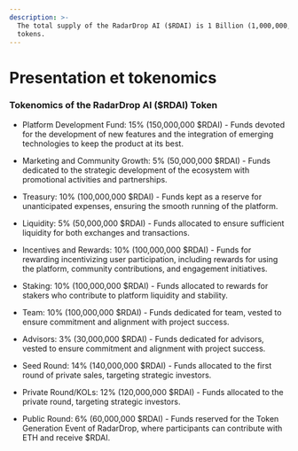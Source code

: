```yaml
---
description: >-
  The total supply of the RadarDrop AI ($RDAI) is 1 Billion (1,000,000,000)
  tokens.
---
```


# Presentation et tokenomics

### Tokenomics of the RadarDrop AI ($RDAI) Token

* Platform Development Fund: 15% (150,000,000 $RDAI) - Funds devoted for the development of new features and the integration of emerging technologies to keep the product at its best.



* Marketing and Community Growth: 5% (50,000,000 $RDAI) - Funds dedicated to the strategic development of the ecosystem with promotional activities and partnerships.



* Treasury: 10% (100,000,000 $RDAI) - Funds kept as a reserve for unanticipated expenses, ensuring the smooth running of the platform.



* Liquidity: 5% (50,000,000 $RDAI) - Funds allocated to ensure sufficient liquidity for both exchanges and transactions.



* Incentives and Rewards: 10% (100,000,000 $RDAI) - Funds for rewarding incentivizing user participation, including rewards for using the platform, community contributions, and engagement initiatives.



* Staking: 10% (100,000,000 $RDAI) - Funds allocated to rewards for stakers who contribute to platform liquidity and stability.



* Team: 10% (100,000,000 $RDAI) - Funds dedicated for team, vested to ensure commitment and alignment with project success.



* Advisors: 3% (30,000,000 $RDAI) - Funds dedicated for advisors, vested to ensure commitment and alignment with project success.



* Seed Round: 14% (140,000,000 $RDAI) - Funds allocated to the first round of private sales, targeting strategic investors.&#x20;



* Private Round/KOLs: 12% (120,000,000 $RDAI) - Funds allocated to the private round, targeting strategic investors.&#x20;



* Public Round: 6% (60,000,000 $RDAI) - Funds reserved for the Token Generation Event of RadarDrop, where participants can contribute with ETH and receive $RDAI.
